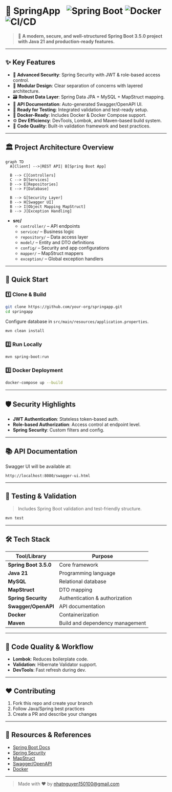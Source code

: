 # 🚀 SpringApp &nbsp; ![Spring Boot](https://img.shields.io/badge/Spring_Boot-Base_Template-6DB33F?logo=spring-boot) ![Docker](https://img.shields.io/badge/Docker-ready-blue?logo=docker) ![CI/CD](https://img.shields.io/badge/CI%2FCD-GitHub%20Actions-blue?logo=github-actions)

> 🌱 **A modern, secure, and well-structured Spring Boot 3.5.0 project with Java 21 and production-ready features.**

---

## ✨ **Key Features**

- 🔐 **Advanced Security**: Spring Security with JWT & role-based access control.
- 🧩 **Modular Design**: Clear separation of concerns with layered architecture.
- 🗃️ **Robust Data Layer**: Spring Data JPA + MySQL + MapStruct mapping.
- 📘 **API Documentation**: Auto-generated Swagger/OpenAPI UI.
- 🧪 **Ready for Testing**: Integrated validation and test-ready setup.
- 🐳 **Docker-Ready**: Includes Docker & Docker Compose support.
- ⚙️ **Dev Efficiency**: DevTools, Lombok, and Maven-based build system.
- 📏 **Code Quality**: Built-in validation framework and best practices.

---

## 🏛️ **Project Architecture Overview**

```mermaid
graph TD
  A[Client] -->|REST API| B[Spring Boot App]

  B --> C[Controllers]
  C --> D[Services]
  D --> E[Repositories]
  E --> F[Database]

  B --> G[Security Layer]
  B --> H[Swagger UI]
  B --> I[Object Mapping MapStruct]
  B --> J[Exception Handling]
```

- **src/**
  - `controller/` – API endpoints
  - `service/` – Business logic
  - `repository/` – Data access layer
  - `model/` – Entity and DTO definitions
  - `config/` – Security and app configurations
  - `mapper/` – MapStruct mappers
  - `exception/` – Global exception handlers

---

## 🚀 **Quick Start**

### 1️⃣ Clone & Build

```bash
git clone https://github.com/your-org/springapp.git
cd springapp
```

Configure database in `src/main/resources/application.properties`.

```bash
mvn clean install
```

### 2️⃣ Run Locally

```bash
mvn spring-boot:run
```

### 3️⃣ Docker Deployment

```bash
docker-compose up --build
```

---

## 🛡️ **Security Highlights**

- **JWT Authentication**: Stateless token-based auth.
- **Role-based Authorization**: Access control at endpoint level.
- **Spring Security**: Custom filters and config.

---

## 📚 **API Documentation**

Swagger UI will be available at:

```
http://localhost:8080/swagger-ui.html
```

---

## 🧪 **Testing & Validation**

> Includes Spring Boot validation and test-friendly structure.

```bash
mvn test
```

---

## 🛠️ **Tech Stack**

| Tool/Library         | Purpose                          |
|----------------------|----------------------------------|
| **Spring Boot 3.5.0**| Core framework                   |
| **Java 21**          | Programming language             |
| **MySQL**            | Relational database              |
| **MapStruct**        | DTO mapping                      |
| **Spring Security**  | Authentication & authorization   |
| **Swagger/OpenAPI**  | API documentation                |
| **Docker**           | Containerization                 |
| **Maven**            | Build and dependency management  |

---

## 📏 **Code Quality & Workflow**

- **Lombok**: Reduces boilerplate code.
- **Validation**: Hibernate Validator support.
- **DevTools**: Fast refresh during dev.

---

## ❤️ **Contributing**

1. Fork this repo and create your branch
2. Follow Java/Spring best practices
3. Create a PR and describe your changes

---

## 📣 **Resources & References**

- [Spring Boot Docs](https://docs.spring.io/spring-boot/)
- [Spring Security](https://spring.io/projects/spring-security)
- [MapStruct](https://mapstruct.org/)
- [Swagger/OpenAPI](https://swagger.io/)
- [Docker](https://www.docker.com/)

---

> Made with ❤️ by nhatnguyen150100@gmail.com